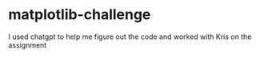 # matplotlib-challenge
I used chatgpt to help me figure out the code and worked with Kris on the assignment
